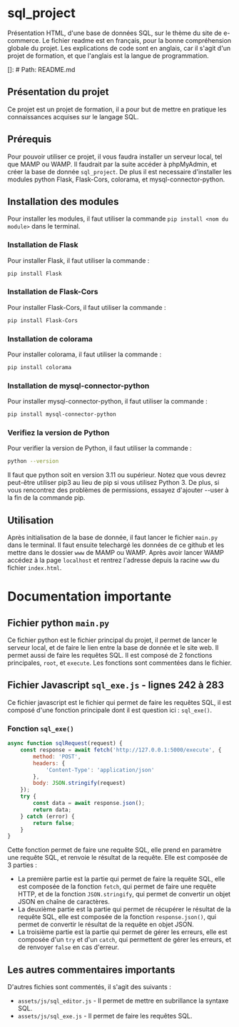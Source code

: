 # sql_project
Présentation HTML, d'une base de données SQL, sur le thème du site de e-commerce. Le fichier readme est en français, pour la bonne compréhension globale du projet. Les explications de code sont en anglais, car il s'agit d'un projet de formation, et que l'anglais est la langue de programmation.

[]: # Path: README.md

## Présentation du projet

Ce projet est un projet de formation, il a pour but de mettre en pratique les connaissances acquises sur le langage SQL.

## Prérequis

Pour pouvoir utiliser ce projet, il vous faudra installer un serveur local, tel que MAMP ou WAMP.
Il faudrait par la suite accéder à phpMyAdmin, et créer la base de donnée `sql_project`.
De plus il est necessaire d'installer les modules python Flask, Flask-Cors, colorama, et mysql-connector-python.

## Installation des modules

Pour installer les modules, il faut utiliser la commande `pip install <nom du module>` dans le terminal.

### Installation de Flask

Pour installer Flask, il faut utiliser la commande :
```bash
pip install Flask
```

### Installation de Flask-Cors

Pour installer Flask-Cors, il faut utiliser la commande :
```bash
pip install Flask-Cors
```

### Installation de colorama

Pour installer colorama, il faut utiliser la commande :
```bash
pip install colorama
```

### Installation de mysql-connector-python

Pour installer mysql-connector-python, il faut utiliser la commande :
```bash	
pip install mysql-connector-python
```

### Verifiez la version de Python

Pour verifier la version de Python, il faut utiliser la commande :
```bash
python --version
```
Il faut que python soit en version 3.11 ou supérieur.
Notez que vous devrez peut-être utiliser pip3 au lieu de pip si vous utilisez Python 3. De plus, si vous rencontrez des problèmes de permissions, essayez d'ajouter --user à la fin de la commande pip.


## Utilisation

Après initialisation de la base de donnée, il faut lancer le fichier `main.py` dans le terminal.
Il faut ensuite telechargé les données de ce github et les mettre dans le dossier `www` de MAMP ou WAMP.
Après avoir lancer WAMP accédez à la page `localhost` et rentrez l'adresse depuis la racine `www` du fichier `index.html`.


# Documentation importante

## Fichier python `main.py`

Ce fichier python est le fichier principal du projet, il permet de lancer le serveur local, et de faire le lien entre la base de donnée et le site web. Il permet aussi de faire les requêtes SQL. Il est composé de 2 fonctions principales, `root`, et `execute`.
Les fonctions sont commentées dans le fichier.

## Fichier Javascript `sql_exe.js` - lignes 242 à 283

Ce fichier javascript est le fichier qui permet de faire les requêtes SQL, il est composé d'une fonction principale dont il est question ici : `sql_exe()`.

### Fonction `sql_exe()`

```javascript
async function sqlRequest(request) {
    const response = await fetch('http://127.0.0.1:5000/execute', {
        method: 'POST',
        headers: {
            'Content-Type': 'application/json'
        },
        body: JSON.stringify(request)
    });
    try {
        const data = await response.json();
        return data;
    } catch (error) {
        return false;
    }
}
```

Cette fonction permet de faire une requête SQL, elle prend en paramètre une requête SQL, et renvoie le résultat de la requête.
Elle est composée de 3 parties :
- La première partie est la partie qui permet de faire la requête SQL, elle est composée de la fonction `fetch`, qui permet de faire une requête HTTP, et de la fonction `JSON.stringify`, qui permet de convertir un objet JSON en chaîne de caractères.
- La deuxième partie est la partie qui permet de récupérer le résultat de la requête SQL, elle est composée de la fonction `response.json()`, qui permet de convertir le résultat de la requête en objet JSON.
- La troisième partie est la partie qui permet de gérer les erreurs, elle est composée d'un `try` et d'un `catch`, qui permettent de gérer les erreurs, et de renvoyer `false` en cas d'erreur.

## Les autres commentaires importants

D'autres fichies sont commentés, il s'agit des suivants :
- `assets/js/sql_editor.js` - Il permet de mettre en subrillance la syntaxe SQL.
- `assets/js/sql_exe.js` - Il permet de faire les requêtes SQL.